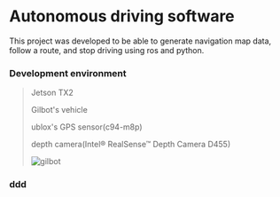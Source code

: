 # Autonomous driving software

This project was developed to be able to generate navigation map data, follow a route, and stop driving using ros and python.

### Development environment
> Jetson TX2
> 
> Gilbot's vehicle
> 
> ublox's GPS sensor(c94-m8p)
> 
> depth camera(Intel® RealSense™ Depth Camera D455)
> 
> ![gilbot](https://user-images.githubusercontent.com/60971835/145783801-ea147618-47c3-4921-992f-9b91a93b157c.png)


### ddd
